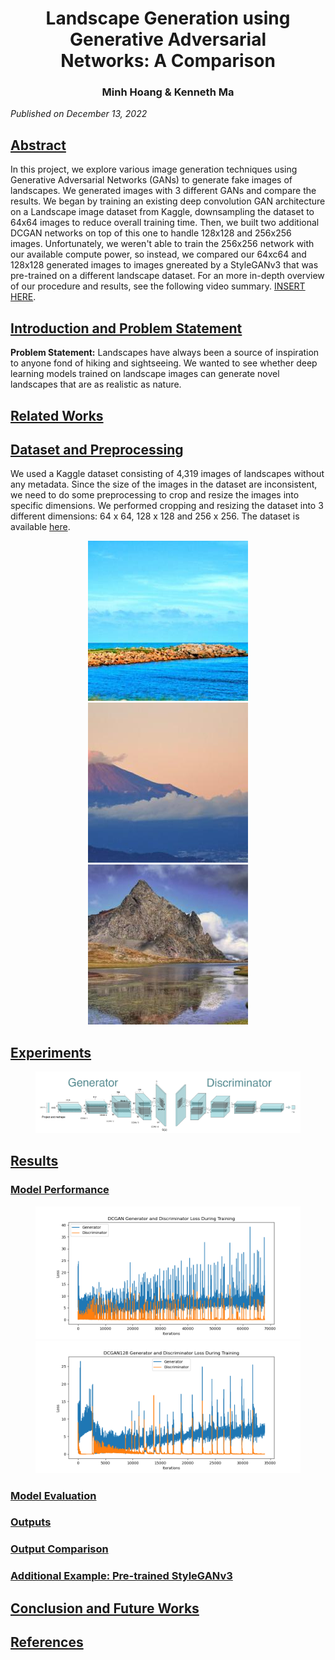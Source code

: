 <div align="center">
<figure>

 <h1> <b>Landscape Generation using Generative Adversarial Networks: A Comparison </b> </h1>
 <h3> Minh Hoang & Kenneth Ma </h3>
 
</figure>
</div>
 <em>Published on December 13, 2022</em>
<div align="right">
 
</div>

## <ins><b> Abstract </b></ins>
In this project, we explore various image generation techniques using Generative Adversarial Networks (GANs) to generate fake images of landscapes. We generated images with 3 different GANs and compare the results. We began by training an existing deep convolution GAN architecture on a Landscape image dataset from Kaggle, downsampling the dataset to 64x64 images to reduce overall training time. Then, we built two additional DCGAN networks on top of this one to handle 128x128 and 256x256 images. Unfortunately, we weren't able to train the 256x256 network with our available compute power, so instead, we compared our 64xc64 and 128x128 generated images to images gnereated by a StyleGANv3 that was pre-trained on a different landscape dataset. For an more in-depth overview of our procedure and results, see the following video summary. [INSERT HERE]().

## <ins><b> Introduction and Problem Statement </b></ins>
<b>Problem Statement:</b> Landscapes have always been a source of inspiration to anyone fond of hiking and sightseeing. We wanted to see whether deep learning models trained on landscape images can generate novel landscapes that are as realistic as nature.



## <ins><b> Related Works </b></ins>

## <ins><b> Dataset and Preprocessing </b></ins>
We used a Kaggle dataset consisting of 4,319 images of landscapes without any metadata. Since the size of the images in the dataset are inconsistent, we need to do some preprocessing to crop and resize the images into specific dimensions. We performed cropping and resizing the dataset into 3 different dimensions: 64 x 64, 128 x 128 and 256 x 256. The dataset is available [here](https://www.kaggle.com/datasets/arnaud58/landscape-pictures).

<div align="center">
<figure>

 <img alt="sample1" src="https://raw.githubusercontent.com/hoanganhminh01/Landscape-Generation-GAN/main/data_preprocessed_256/preprocessed_256/00000000_(5).jpg"> 
 <img alt="sample2" src="https://raw.githubusercontent.com/hoanganhminh01/Landscape-Generation-GAN/main/data_preprocessed_256/preprocessed_256/00000023_(7).jpg">
 <img alt="sample3" src="https://raw.githubusercontent.com/hoanganhminh01/Landscape-Generation-GAN/main/data_preprocessed_256/preprocessed_256/00000038_(3).jpg">
 
</figure>
</div>


## <ins><b> Experiments </b></ins>
<div align="center">
<figure>

 <img alt="model1" src="https://raw.githubusercontent.com/hoanganhminh01/Landscape-Generation-GAN/main/outputs/dcgan.png"> 
 
</figure>
</div>

## <ins><b> Results </b></ins>
### <ins><b> Model Performance </b></ins>
<div align="center">
<figure>

 <img alt="loss1" src="https://raw.githubusercontent.com/hoanganhminh01/Landscape-Generation-GAN/main/outputs/loss64.png"> 
 <img alt="loss2" src="https://raw.githubusercontent.com/hoanganhminh01/Landscape-Generation-GAN/main/outputs/loss128.png">
 
</figure>
</div>

### <ins><b> Model Evaluation </b></ins>


### <ins><b> Outputs </b></ins>

### <ins><b> Output Comparison </b></ins>

### <ins><b> Additional Example: Pre-trained StyleGANv3 </b></ins>

## <ins><b> Conclusion and Future Works </b></ins>
 
## <ins><b> References </b></ins>

